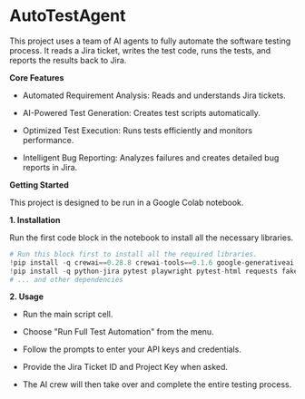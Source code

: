 # AutoTestAgent


This project uses a team of AI agents to fully automate the software testing process. It reads a Jira ticket, writes the test code, runs the tests, and reports the results back to Jira.

**Core Features**

* Automated Requirement Analysis: Reads and understands Jira tickets.

* AI-Powered Test Generation: Creates test scripts automatically.

* Optimized Test Execution: Runs tests efficiently and monitors performance.

* Intelligent Bug Reporting: Analyzes failures and creates detailed bug reports in Jira.

**Getting Started**


This project is designed to be run in a Google Colab notebook.

**1. Installation**


Run the first code block in the notebook to install all the necessary libraries.

```Python
# Run this block first to install all the required libraries.
!pip install -q crewai==0.28.8 crewai-tools==0.1.6 google-generativeai 
!pip install -q python-jira pytest playwright pytest-html requests faker pyyaml pytest-xvfb
# ... and other dependencies
```


**2. Usage**
* Run the main script cell.

* Choose "Run Full Test Automation" from the menu.

* Follow the prompts to enter your API keys and credentials.

* Provide the Jira Ticket ID and Project Key when asked.

* The AI crew will then take over and complete the entire testing process.
